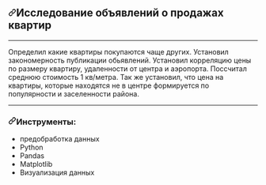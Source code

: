 <div data-target="readme-toc.content" class="Box-body px-5 pb-5">
            <article class="markdown-body entry-content container-lg" itemprop="text"><h2 dir="auto"><a id="user-content-исследования--объявлений--о--продажах--квартир" class="anchor" aria-hidden="true" href="#исследования--объявлений--о--продажах--квартир"><svg class="octicon octicon-link" viewBox="0 0 16 16" version="1.1" width="16" height="16" aria-hidden="true"><path fill-rule="evenodd" d="M7.775 3.275a.75.75 0 001.06 1.06l1.25-1.25a2 2 0 112.83 2.83l-2.5 2.5a2 2 0 01-2.83 0 .75.75 0 00-1.06 1.06 3.5 3.5 0 004.95 0l2.5-2.5a3.5 3.5 0 00-4.95-4.95l-1.25 1.25zm-4.69 9.64a2 2 0 010-2.83l2.5-2.5a2 2 0 012.83 0 .75.75 0 001.06-1.06 3.5 3.5 0 00-4.95 0l-2.5 2.5a3.5 3.5 0 004.95 4.95l1.25-1.25a.75.75 0 00-1.06-1.06l-1.25 1.25a2 2 0 01-2.83 0z"></path></svg></a>Исследование объявлений о продажах квартир</h2>
<hr>
<p dir="auto">Определил какие квартиры покупаются чаще других. Установил закономерность публикации обьявлений. Установил корреляцию цены по размеру квартиру, удаленности от центра и аэропорта. Поссчитал среднюю стоимость 1 кв/метра. Так же установил, что цена на квартиры, которые находятся не в центре формируется по популярности и заселенности района.</p>
<hr>
<h3 dir="auto"><a id="user-content-инструменты" class="anchor" aria-hidden="true" href="#инструменты"><svg class="octicon octicon-link" viewBox="0 0 16 16" version="1.1" width="16" height="16" aria-hidden="true"><path fill-rule="evenodd" d="M7.775 3.275a.75.75 0 001.06 1.06l1.25-1.25a2 2 0 112.83 2.83l-2.5 2.5a2 2 0 01-2.83 0 .75.75 0 00-1.06 1.06 3.5 3.5 0 004.95 0l2.5-2.5a3.5 3.5 0 00-4.95-4.95l-1.25 1.25zm-4.69 9.64a2 2 0 010-2.83l2.5-2.5a2 2 0 012.83 0 .75.75 0 001.06-1.06 3.5 3.5 0 00-4.95 0l-2.5 2.5a3.5 3.5 0 004.95 4.95l1.25-1.25a.75.75 0 00-1.06-1.06l-1.25 1.25a2 2 0 01-2.83 0z"></path></svg></a>Инструменты:</h3>
<ul dir="auto">
<li>предобработка данных</li>
<li>Python</li>
<li>Pandas</li>
<li>Matplotlib</li>
<li>Визуализация данных</li>
<br>
</ul>
</article>
</div>
        
